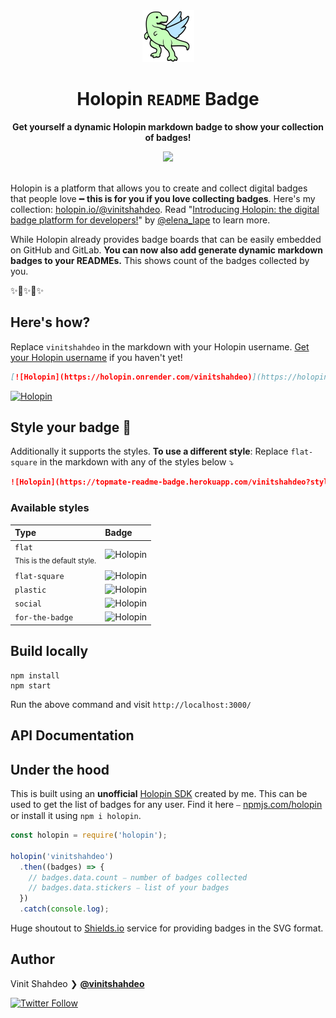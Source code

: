 <div align='center'>
  <img src='./public/images/holopin-icon.png'/>
  <h1>Holopin <code>README</code> Badge
  </h1>
  <p><strong>Get yourself a dynamic Holopin markdown badge to show your collection of badges!</strong></p>
  <img src='https://holopin.onrender.com/vinitshahdeo'/><br/><br/>
</div>

Holopin is a platform that allows you to create and collect digital badges that people love ━ **this is for you if you love collecting badges**. Here's my collection: [holopin.io/@vinitshahdeo](https://www.holopin.io/@vinitshahdeo). Read "[Introducing Holopin: the digital badge platform for developers!](https://dev.to/elenalape/introducing-holopin-the-digital-badge-platform-for-developers-2hlk)" by [@elena_lape](https://twitter.com/elena_lape) to learn more.

While Holopin already provides badge boards that can be easily embedded on GitHub and GitLab. **You can now also add generate dynamic markdown badges to your READMEs.** This shows count of the badges collected by you.

✨🦖✨🦖✨

## Here's how?
Replace `vinitshahdeo` in the markdown with your Holopin username. [Get your Holopin username](https://www.holopin.io/) if you haven't yet!

```markdown
[![Holopin](https://holopin.onrender.com/vinitshahdeo)](https://holopin.io/@vinitshahdeo)
```
[![Holopin](https://holopin.onrender.com/vinitshahdeo)](https://holopin.io/@vinitshahdeo)

## Style your badge 💅

Additionally it supports the styles. **To use a different style**: Replace `flat-square` in the markdown with any of the styles below ⤵

```markdown
![Holopin](https://topmate-readme-badge.herokuapp.com/vinitshahdeo?style=flat-square)
```

### Available styles

| Type  | Badge  |
|:---|:---|
| `flat` <br> <sub>This is the default style.<sub>  | ![Holopin](https://holopin.onrender.com/vinitshahdeo) |
| `flat-square`  | ![Holopin](https://holopin.onrender.com/vinitshahdeo?style=flat-square)  |
| `plastic`  | ![Holopin](https://holopin.onrender.com/vinitshahdeo?style=plastic)  |
| `social`  | ![Holopin](https://holopin.onrender.com/vinitshahdeo?style=social)  |
| `for-the-badge`  | ![Holopin](https://holopin.onrender.com/vinitshahdeo?style=for-the-badge)  |

## Build locally

```console
npm install
npm start
```

Run the above command and visit `http://localhost:3000/`

## API Documentation

## Under the hood

This is built using an **unofficial** [Holopin SDK](https://github.com/vinitshahdeo/holopin) created by me. This can be used to get the list of badges for any user. Find it here ⎯ [npmjs.com/holopin](https://www.npmjs.com/package/holopin) or install it using `npm i holopin`.
  
```javascript
const holopin = require('holopin');

holopin('vinitshahdeo')
  .then((badges) => {
    // badges.data.count ⎯ number of badges collected
    // badges.data.stickers ⎯ list of your badges
  })
  .catch(console.log);

```
  
Huge shoutout to [Shields.io](https://shields.io/) service for providing badges in the SVG format.

## Author

Vinit Shahdeo ❯ **[@vinitshahdeo](https://github.com/vinitshahdeo)**

[![Twitter Follow](https://img.shields.io/twitter/follow/Vinit_Shahdeo.svg?style=social)](https://twitter.com/Vinit_Shahdeo)

